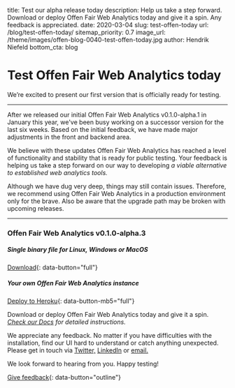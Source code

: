 title: Test our alpha release today
description: Help us take a step forward. Download or deploy Offen Fair Web Analytics today and give it a spin. Any feedback is appreciated.
date: 2020-03-04
slug: test-offen-today
url: /blog/test-offen-today/
sitemap_priority: 0.7
image_url: /theme/images/offen-blog-0040-test-offen-today.jpg
author: Hendrik Niefeld
bottom_cta: blog

# Test Offen Fair Web Analytics today

We’re excited to present our first version that is officially ready for testing.

---

After we released our initial Offen Fair Web Analytics v0.1.0-alpha.1 in January this year, we've been busy working on a successor version for the last six weeks. Based on the initial feedback, we have made major adjustments in the front and backend area.

We believe with these updates Offen Fair Web Analytics has reached a level of functionality and stability that is ready for public testing. Your feedback is helping us take a step forward on our way to developing *a viable alternative to established web analytics tools.*

Although we have dug very deep, things may still contain issues. Therefore, we recommend using Offen Fair Web Analytics in a production environment only for the brave. Also be aware that the upgrade path may be broken with upcoming releases.  

---

### Offen Fair Web Analytics v0.1.0-alpha.3

##### Single binary file for Linux, Windows or MacOS
[Download](https://get.offen.dev/){: data-button="full"}

##### Your own Offen Fair Web Analytics instance
[Deploy to Heroku](https://heroku.com/deploy?template=https://github.com/offen/heroku/tree/master){: data-button-mb5="full"}

Download or deploy Offen Fair Web Analytics today and give it a spin. *[Check our Docs](https://docs.offen.dev/) for detailed instructions.*

We appreciate any feedback. No matter if you have difficulties with the installation, find our UI hard to understand or catch anything unexpected. Please get in touch via [Twitter,](https://twitter.com/hioffen) [LinkedIn](https://www.linkedin.com/company/hioffen/) or [email.](mailto:hioffen@posteo.de)

We look forward to hearing from you. Happy testing!

[Give feedback](mailto:hioffen@posteo.de){: data-button="outline"}
